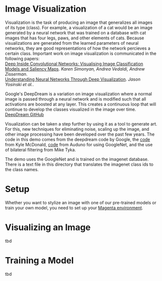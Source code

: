 # Image Visualization

Visualization is the task of producing an image that generalizes all images of its type (class). For example, a visualization of a cat would be an image generated by a neural network that was trained on a database with cat images that has four legs, paws, and other elements of cats. Because visualizations are generated from the learned parameters of neural networks, they are good representations of how the network percieves a certain class. Important work on image visualization is communicated in the following papers:  
[Deep Inside Convolutional Networks: Visualising Image Classification Models and Saliency Maps](https://arxiv.org/abs/1312.6034). *Karen Simonyan, Andrea Vedaldi, Andrew Zisserman*.  
[Understanding Neural Networks Through Deep Visualization](http://www.evolvingai.org/files/2015_Yosinski_ICML.pdf). *Jason Yosinski et al.*.  

Google's DeepDream is a variation on image visualization where a normal image is passed through a neural network and is modified such that all activations are boosted at any layer. This creates a continuous loop that will continue to develop the classes visualized in the image over time. [DeepDream GitHub](https://github.com/google/deepdream)  

Visualization can be taken a step further by using it as a tool to generate art. For this, new techniques for eliminating noise, scaling up the image, and other image processing have been developed over the past few years. The code in this demo comes from the deepdream code by Google, the [code](https://github.com/kylemcdonald/deepdream/blob/master/dream.ipynb) from Kyle McDonald, [code](https://github.com/auduno/deepdraw) from Auduno for using GoogleNet, and the use of bilateral filtering from Mike Tyka.  

The demo uses the GoogleNet and is trained on the imagenet database. There is a text file in this directory that translates the imagenet class ids to the class names.  

# Setup
Whether you want to stylize an image with one of our pre-trained models or train your own model, you need to set up your [Magenta environment](/README.md).

# Visualizing an Image
tbd

# Training a Model
tbd
